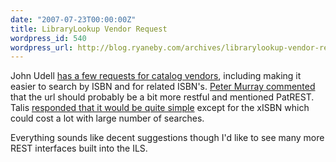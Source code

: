 ```yaml
---
date: "2007-07-23T00:00:00Z"
title: LibraryLookup Vendor Request
wordpress_id: 540
wordpress_url: http://blog.ryaneby.com/archives/librarylookup-vendor-request/
---
```

John Udell <a href="http://blog.jonudell.net/2007/07/16/a-message-for-library-catalog-vendors/">has a few requests for catalog vendors</a>, including making it easier to search by ISBN and for related ISBN's. <a href="http://blog.jonudell.net/2007/07/16/a-message-for-library-catalog-vendors/#comment-40318">Peter Murray commented</a> that the url should probably be a bit more restful and mentioned PatREST. Talis <a href="http://blogs.talis.com/panlibus/archives/2007/07/a_message_to_li.php">responded that it would be quite simple</a> except for the xISBN which could cost a lot with large number of searches.

Everything sounds like decent suggestions though I'd like to see many more REST interfaces built into the ILS.
